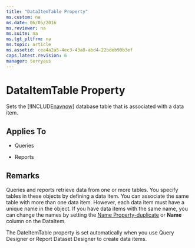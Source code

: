 ```yaml
---
title: "DataItemTable Property"
ms.custom: na
ms.date: 06/05/2016
ms.reviewer: na
ms.suite: na
ms.tgt_pltfrm: na
ms.topic: article
ms.assetid: cea4a2a5-4ec3-43a8-abd4-22bdeb90b3ef
caps.latest.revision: 6
manager: terryaus
---
```

# DataItemTable Property
Sets the [!INCLUDE[navnow](../dynamics-nav/includes/navnow_md.md)] database table that is associated with a data item.  
  
## Applies To  
  
-   Queries  
  
-   Reports  
  
## Remarks  
 Queries and reports retrieve data from one or more tables. You specify tables in these objects by defining a data item. You can associate the same table with more than one data item. However, each data item must have a unique name in the object. If you have data items with the same name, you can change the names by setting the [Name Property\-duplicate](../dynamics-nav/Name-Property-duplicate.md) or **Name** column on the DataItem.  
  
 The DateItemTable property is set automatically when you use Query Designer or Report Dataset Designer to create data items.